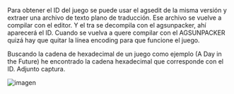 Para obtener el ID del juego se puede usar el agsedit de la misma versión y extraer una archivo de texto plano de traducción.
Ese archivo se vuelve a compilar con el editor. Y el tra se decompila con el agsunpacker, ahí aparecerá el ID.
Cuando se vuelva a quere compilar con el AGSUNPACKER quizá hay que quitar la línea encoding para que funcione el juego.

Buscando la cadena de hexadecimal de un juego como ejemplo (A Day in the Future) he encontrado la cadena hexadecimal que
corresponde con el ID. Adjunto captura.

![imagen](https://github.com/user-attachments/assets/d13036df-7ca8-4d68-a74f-4d72aa48542a)
